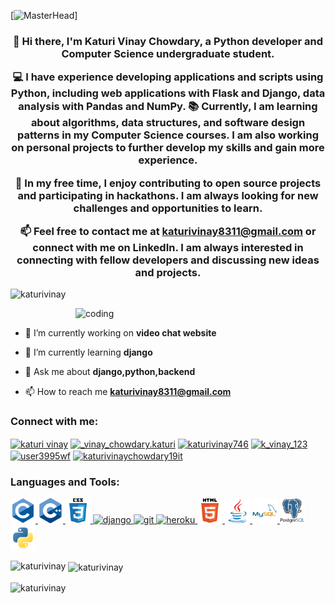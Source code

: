 [![MasterHead](https://camo.githubusercontent.com/48ec00ed4c84e771db4a1db90b56352923a8d644452a32b434d68e97006c9337/68747470733a2f2f63686b736b696c6c732e636f6d2f77702d636f6e74656e742f75706c6f6164732f323032302f30342f504e432d416e696d617465642d42616e6e6572732e676966)]
<h3 align="center">👋 Hi there, I'm Katuri Vinay Chowdary, a Python developer and Computer Science undergraduate student.

💻 I have experience developing applications and scripts using Python, including web applications with Flask and Django, data analysis with Pandas and NumPy.
📚 Currently, I am learning about algorithms, data structures, and software design patterns in my Computer Science courses. I am also working on personal projects to further develop my skills and gain more experience.

🌟 In my free time, I enjoy contributing to open source projects and participating in hackathons. I am always looking for new challenges and opportunities to learn.

📫 Feel free to contact me at katurivinay8311@gmail.com or connect with me on LinkedIn. I am always interested in connecting with fellow developers and discussing new ideas and projects.
</h3>
<p align="left"> <img src="https://komarev.com/ghpvc/?username=katurivinay&label=Profile%20views&color=0e75b6&style=flat" alt="katurivinay" /> </p>
<img align = "right" alt = "coding" width = "400" src = "https://media2.giphy.com/media/qgQUggAC3Pfv687qPC/giphy.gif?cid=ecf05e47h6gnwq331kr67vjmvremhv0g11zvuvp7gqxhq9n3&rid=giphy.gif&ct=g">

<p align="left"> <a href="https://twitter.com/" target="blank"><img src="https://img.shields.io/twitter/follow/?logo=twitter&style=for-the-badge" alt="" /></a> </p>

- 🔭 I’m currently working on **video chat website**

- 🌱 I’m currently learning **django**

- 💬 Ask me about **django,python,backend**

- 📫 How to reach me **katurivinay8311@gmail.com**

<h3 align="left">Connect with me:</h3>
<p align="left">
<a href="https://linkedin.com/in/katuri vinay" target="blank"><img align="center" src="https://raw.githubusercontent.com/rahuldkjain/github-profile-readme-generator/master/src/images/icons/Social/linked-in-alt.svg" alt="katuri vinay" height="30" width="40" /></a>
<a href="https://instagram.com/_vinay_chowdary.katuri" target="blank"><img align="center" src="https://raw.githubusercontent.com/rahuldkjain/github-profile-readme-generator/master/src/images/icons/Social/instagram.svg" alt="_vinay_chowdary.katuri" height="30" width="40" /></a>
<a href="https://www.codechef.com/users/katurivinay746" target="blank"><img align="center" src="https://cdn.jsdelivr.net/npm/simple-icons@3.1.0/icons/codechef.svg" alt="katurivinay746" height="30" width="40" /></a>
<a href="https://codeforces.com/profile/k_vinay_123" target="blank"><img align="center" src="https://raw.githubusercontent.com/rahuldkjain/github-profile-readme-generator/master/src/images/icons/Social/codeforces.svg" alt="k_vinay_123" height="30" width="40" /></a>
<a href="https://www.leetcode.com/user3995wf" target="blank"><img align="center" src="https://raw.githubusercontent.com/rahuldkjain/github-profile-readme-generator/master/src/images/icons/Social/leet-code.svg" alt="user3995wf" height="30" width="40" /></a>
<a href="https://auth.geeksforgeeks.org/user/katurivinaychowdary19it" target="blank"><img align="center" src="https://raw.githubusercontent.com/rahuldkjain/github-profile-readme-generator/master/src/images/icons/Social/geeks-for-geeks.svg" alt="katurivinaychowdary19it" height="30" width="40" /></a>
</p>

<h3 align="left">Languages and Tools:</h3>
<p align="left"> <a href="https://www.cprogramming.com/" target="_blank" rel="noreferrer"> <img src="https://raw.githubusercontent.com/devicons/devicon/master/icons/c/c-original.svg" alt="c" width="40" height="40"/> </a> <a href="https://www.w3schools.com/cpp/" target="_blank" rel="noreferrer"> <img src="https://raw.githubusercontent.com/devicons/devicon/master/icons/cplusplus/cplusplus-original.svg" alt="cplusplus" width="40" height="40"/> </a> <a href="https://www.w3schools.com/css/" target="_blank" rel="noreferrer"> <img src="https://raw.githubusercontent.com/devicons/devicon/master/icons/css3/css3-original-wordmark.svg" alt="css3" width="40" height="40"/> </a> <a href="https://www.djangoproject.com/" target="_blank" rel="noreferrer"> <img src="https://cdn.worldvectorlogo.com/logos/django.svg" alt="django" width="40" height="40"/> </a> <a href="https://git-scm.com/" target="_blank" rel="noreferrer"> <img src="https://www.vectorlogo.zone/logos/git-scm/git-scm-icon.svg" alt="git" width="40" height="40"/> </a> <a href="https://heroku.com" target="_blank" rel="noreferrer"> <img src="https://www.vectorlogo.zone/logos/heroku/heroku-icon.svg" alt="heroku" width="40" height="40"/> </a> <a href="https://www.w3.org/html/" target="_blank" rel="noreferrer"> <img src="https://raw.githubusercontent.com/devicons/devicon/master/icons/html5/html5-original-wordmark.svg" alt="html5" width="40" height="40"/> </a> <a href="https://www.java.com" target="_blank" rel="noreferrer"> <img src="https://raw.githubusercontent.com/devicons/devicon/master/icons/java/java-original.svg" alt="java" width="40" height="40"/> </a> <a href="https://www.mysql.com/" target="_blank" rel="noreferrer"> <img src="https://raw.githubusercontent.com/devicons/devicon/master/icons/mysql/mysql-original-wordmark.svg" alt="mysql" width="40" height="40"/> </a> <a href="https://www.postgresql.org" target="_blank" rel="noreferrer"> <img src="https://raw.githubusercontent.com/devicons/devicon/master/icons/postgresql/postgresql-original-wordmark.svg" alt="postgresql" width="40" height="40"/> </a> <a href="https://www.python.org" target="_blank" rel="noreferrer"> <img src="https://raw.githubusercontent.com/devicons/devicon/master/icons/python/python-original.svg" alt="python" width="40" height="40"/> </a> </p>

<p><img align="left" src="https://github-readme-stats.vercel.app/api/top-langs?username=katurivinay&show_icons=true&locale=en&layout=compact" alt="katurivinay" /></p>

<p>&nbsp;<img align="center" src="https://github-readme-stats.vercel.app/api?username=katurivinay&show_icons=true&locale=en" alt="katurivinay" /></p>

<p><img align="center" src="https://github-readme-streak-stats.herokuapp.com/?user=katurivinay&" alt="katurivinay" /></p>
